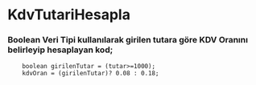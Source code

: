 # KdvTutariHesapla
### Boolean Veri Tipi kullanılarak girilen tutara göre KDV Oranını belirleyip hesaplayan kod;

        boolean girilenTutar = (tutar>=1000);
        kdvOran = (girilenTutar)? 0.08 : 0.18;
